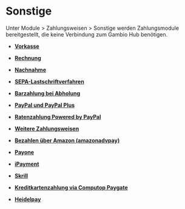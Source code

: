 # Sonstige 

Unter Module \> Zahlungsweisen \> Sonstige werden Zahlungsmodule bereitgestellt, die keine Verbindung zum Gambio Hub benötigen.

-   **[Vorkasse](7_2_3a_Vorkasse.md)**  

-   **[Rechnung](7_2_3b_Rechnung.md)**  

-   **[Nachnahme](7_2_3c_Nachnahme.md)**  

-   **[SEPA-Lastschriftverfahren](7_2_3d_SEPA_Lastschrift_Verfahren.md)**  

-   **[Barzahlung bei Abholung](7_2_3e_Barzahlung_bei_Abholung.md)**  

-   **[PayPal und PayPal Plus](14_3_PayPal_und_PayPal_Plus.md)**  

-   **[Ratenzahlung Powered by PayPal](14_4_RatenzahlungPoweredByPayPal.md)**  

-   **[Weitere Zahlungsweisen](7_2_3f_Weitere_Zahlungsweisen.md)**  

-   **[Bezahlen über Amazon \(amazonadvpay\)](7_2_4_BezahlenUeberAmazon.md)**  

-   **[Payone](7_2_3_10_Payone.md)**  

-   **[iPayment](7_2_3_11_ipayment.md)**  

-   **[Skrill](7_2_3_12_Skrill.md)**  

-   **[Kreditkartenzahlung via Computop Paygate](7_2_3_13_ComputopPaygate.md)**  

-   **[Heidelpay](7_2_3_14_Heidelpay.md)**  




